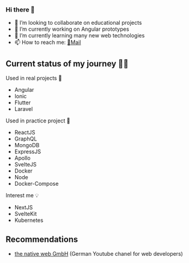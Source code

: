 ### Hi there 👋

- 👯 I’m looking to collaborate on educational projects
- 🔭 I’m currently working on Angular prototypes
- 🌱 I’m currently learning many new  web technologies
- 📫 How to reach me: [📧Mail](mailto:oliver.werner94@gmail.com?subject=[GitHub])

## Current status of my journey 🧗‍♂️
Used in real projects 🔨
- Angular <!-- 200+h -->
- Ionic <!-- 50+h -->
- Flutter <!-- 100+h -->
- Laravel <!-- 50+h -->

Used in practice project 📖
- ReactJS <!-- 1h -->
- GraphQL <!-- 3h -->
- MongoDB <!-- 1h -->
- ExpressJS <!-- 1h -->
- Apollo <!-- 1h -->
- SvelteJS <!-- 3h -->
- Docker <!-- 6h -->
- Node <!-- 1h -->
- Docker-Compose <!-- 4h -->

Interest me 💡
- NextJS <!-- 0h -->
- SvelteKit <!-- 0h -->
- Kubernetes <!-- 0h -->

## Recommendations
- [the native web GmbH](https://www.youtube.com/c/thenativewebGmbH) (German Youtube chanel for web developers)

<!--
**Oliver19xx/Oliver19xx** is a ✨ _special_ ✨ repository because its `README.md` (this file) appears on your GitHub profile.

Here are some ideas to get you started:

- 🔭 I’m currently working on ...
- 🌱 I’m currently learning ...
- 👯 I’m looking to collaborate on ...
- 🤔 I’m looking for help with ...
- 💬 Ask me about ...
- 📫 How to reach me: ...
- 😄 Pronouns: ...
- ⚡ Fun fact: ...
-->
